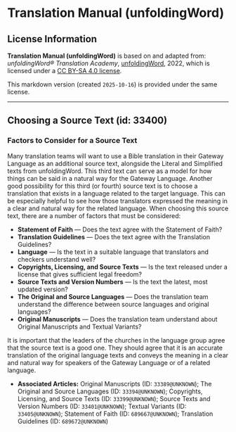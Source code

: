 # Translation Manual (unfoldingWord)

## License Information

**Translation Manual (unfoldingWord)** is based on and adapted from: _unfoldingWord® Translation Academy_, [unfoldingWord](https://unfoldingword.org/utw), 2022, which is licensed under a [CC BY-SA 4.0 license](https://creativecommons.org/licenses/by-sa/4.0/legalcode.en).

This markdown version (created `2025-10-16`) is provided under the same license.



--------------------------------

## Choosing a Source Text (id: 33400)

### Factors to Consider for a Source Text

Many translation teams will want to use a Bible translation in their Gateway Language as an additional source text, alongside the Literal and Simplified texts from unfoldingWord. This third text can serve as a model for how things can be said in a natural way for the Gateway Language. Another good possibility for this third (or fourth) source text is to choose a translation that exists in a language related to the target language. This can be especially helpful to see how those translators expressed the meaning in a clear and natural way for the related language. When choosing this source text, there are a number of factors that must be considered:

* **Statement of Faith** — Does the text agree with the Statement of Faith?
* **Translation Guidelines** — Does the text agree with the Translation Guidelines?
* **Language** — Is the text in a suitable language that translators and checkers understand well?
* **Copyrights, Licensing, and Source Texts** — Is the text released under a license that gives sufficient legal freedom?
* **Source Texts and Version Numbers** — Is the text the latest, most updated version?
* **The Original and Source Languages** — Does the translation team understand the difference between source languages and original languages?
* **Original Manuscripts** — Does the translation team understand about Original Manuscripts and Textual Variants?

It is important that the leaders of the churches in the language group agree that the source text is a good one. They should agree that it is an accurate translation of the original language texts and conveys the meaning in a clear and natural way for speakers of the Gateway Language or of a related language.

* **Associated Articles:** Original Manuscripts (ID: `33389@UNKNOWN`); The Original and Source Languages (ID: `33394@UNKNOWN`); Copyrights, Licensing, and Source Texts (ID: `33399@UNKNOWN`); Source Texts and Version Numbers (ID: `33401@UNKNOWN`); Textual Variants (ID: `33405@UNKNOWN`); Statement of Faith (ID: `689667@UNKNOWN`); Translation Guidelines (ID: `689672@UNKNOWN`)


